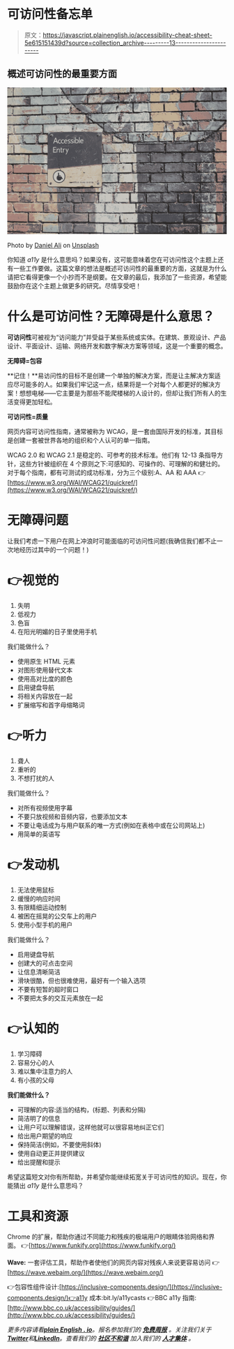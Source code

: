 # 可访问性备忘单

> 原文：<https://javascript.plainenglish.io/accessibility-cheat-sheet-5e615151439d?source=collection_archive---------13----------------------->

## 概述可访问性的最重要方面

![](img/d31ca88fabf09c38084385e678cfee84.png)

Photo by [Daniel Ali](https://unsplash.com/@untodesign_?utm_source=unsplash&utm_medium=referral&utm_content=creditCopyText) on [Unsplash](https://unsplash.com/s/photos/accessibility?utm_source=unsplash&utm_medium=referral&utm_content=creditCopyText)

你知道 *a11y* 是什么意思吗？如果没有，这可能意味着您在可访问性这个主题上还有一些工作要做。这篇文章的想法是概述可访问性的最重要的方面，这就是为什么请把它看得更像一个小抄而不是纲要。在文章的最后，我添加了一些资源，希望能鼓励你在这个主题上做更多的研究。尽情享受吧！

# 什么是可访问性？无障碍是什么意思？

**可访问性**可被视为“访问能力”并受益于某些系统或实体。在建筑、景观设计、产品设计、平面设计、运输、网络开发和数字解决方案等领域，这是一个重要的概念。

**无障碍=包容**

**记住！**易访问性的目标不是创建一个单独的解决方案，而是让主解决方案适应尽可能多的人。如果我们牢记这一点，结果将是一个对每个人都更好的解决方案！想想电梯——它主要是为那些不能爬楼梯的人设计的，但却让我们所有人的生活变得更加轻松。

**可访问性=质量**

网页内容可访问性指南，通常被称为 WCAG，是一套由国际开发的标准，其目标是创建一套被世界各地的组织和个人认可的单一指南。

WCAG 2.0 和 WCAG 2.1 是稳定的、可参考的技术标准。他们有 12-13 条指导方针，这些方针被组织在 4 个原则之下:可感知的、可操作的、可理解的和健壮的。对于每个指南，都有可测试的成功标准，分为三个级别:A、AA 和 AAA
👉[https://www.w3.org/WAI/WCAG21/quickref/](https://www.w3.org/WAI/WCAG21/quickref/)

# 无障碍问题

让我们考虑一下用户在网上冲浪时可能面临的可访问性问题(我确信我们都不止一次地经历过其中的一个问题！)

# 👉视觉的

1.  失明
2.  低视力
3.  色盲
4.  在阳光明媚的日子里使用手机

我们能做什么？

*   使用原生 HTML 元素
*   对图形使用替代文本
*   使用高对比度的颜色
*   启用键盘导航
*   将相关内容放在一起
*   扩展缩写和首字母缩略词

# 👉听力

1.  聋人
2.  重听的
3.  不想打扰的人

我们能做什么？

*   对所有视频使用字幕
*   不要只放视频和音频内容，也要添加文本
*   不要让电话成为与用户联系的唯一方式(例如在表格中或在公司网站上)
*   用简单的英语写

# 👉发动机

1.  无法使用鼠标
2.  缓慢的响应时间
3.  有限精细运动控制
4.  被困在摇晃的公交车上的用户
5.  使用小型手机的用户

我们能做什么？

*   启用键盘导航
*   创建大的可点击空间
*   让信息清晰简洁
*   滑块很酷，但也很难使用，最好有一个输入选项
*   不要有短暂的超时窗口
*   不要把太多的交互元素放在一起

# 👉认知的

1.  学习障碍
2.  容易分心的人
3.  难以集中注意力的人
4.  有小孩的父母

**我们能做什么？**

*   可理解的内容:适当的结构，(标题、列表和分隔)
*   简洁明了的信息
*   让用户可以理解错误，这样他就可以很容易地纠正它们
*   给出用户期望的响应
*   保持简洁(例如，不要使用斜体)
*   使用自动更正并提供建议
*   给出提醒和提示

希望这篇短文对你有所帮助，并希望你能继续拓宽关于可访问性的知识。现在，你能猜出 *a11y* 是什么意思吗？

# 工具和资源

Chrome 的扩展，帮助你通过不同能力和残疾的极端用户的眼睛体验网络和界面。
👉[https://www.funkify.org](https://www.funkify.org/)

**Wave:** 一套评估工具，帮助作者使他们的网页内容对残疾人来说更容易访问
👉[https://wave.webaim.org/](https://wave.webaim.org/)

👉包容性组件设计:[https://inclusive-components.design/](https://inclusive-components.design/)👉a11y 成本:bit.ly/a11ycasts
👉BBC a11y 指南:[http://www.bbc.co.uk/accessibility/guides/](http://www.bbc.co.uk/accessibility/guides/)

*更多内容请看*[***plain English . io***](https://plainenglish.io/)*。报名参加我们的* [***免费周报***](http://newsletter.plainenglish.io/) *。关注我们关于*[***Twitter***](https://twitter.com/inPlainEngHQ)*和*[***LinkedIn***](https://www.linkedin.com/company/inplainenglish/)*。查看我们的* [***社区不和谐***](https://discord.gg/GtDtUAvyhW) *加入我们的* [***人才集体***](https://inplainenglish.pallet.com/talent/welcome) *。*